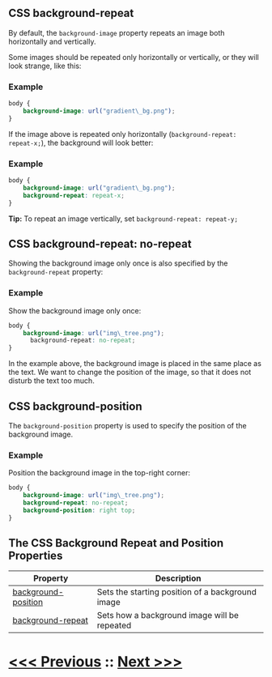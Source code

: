 ## CSS background-repeat

By default, the `background-image` property repeats an image both horizontally and vertically.

Some images should be repeated only horizontally or vertically, or they will look strange, like this:

### Example
```css
body {
    background-image: url("gradient\_bg.png");
}
```
If the image above is repeated only horizontally (`background-repeat: repeat-x;`), the background will look better:

### Example
```css
body {
    background-image: url("gradient\_bg.png");  
    background-repeat: repeat-x;
}
```

**Tip:** To repeat an image vertically, set `background-repeat: repeat-y;`

## CSS background-repeat: no-repeat

Showing the background image only once is also specified by the `background-repeat` property:

### Example

Show the background image only once:
```css
body {
    background-image: url("img\_tree.png");  
      background-repeat: no-repeat;
}
```

In the example above, the background image is placed in the same place as the text. We want to change the position of the image, so that it does not disturb the text too much.

## CSS background-position

The `background-position` property is used to specify the position of the background image.

### Example

Position the background image in the top-right corner: 
```css
body {
    background-image: url("img\_tree.png");  
    background-repeat: no-repeat;  
    background-position: right top;
}
```
## The CSS Background Repeat and Position Properties

| Property | Description |
| --- | --- |
| [background-position]() | Sets the starting position of a background image |
| [background-repeat]() | Sets how a background image will be repeated |


# [<<< Previous](02_background_image.md) :: [Next >>>](04_background-attachment.md)